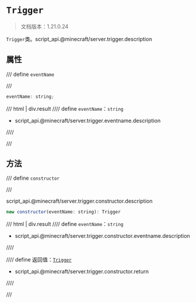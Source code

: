 # `Trigger`

> 文档版本：1.21.0.24

`Trigger`类。script_api.@minecraft/server.trigger.description

## 属性

/// define
`eventName`


///

```js
eventName: string;
```

/// html | div.result
//// define
`eventName`：`string`

- script_api.@minecraft/server.trigger.eventname.description


////

///


## 方法

/// define
`constructor`


///

script_api.@minecraft/server.trigger.constructor.description

```js
new constructor(eventName: string): Trigger
```

/// html | div.result
//// define
`eventName`：`string`

- script_api.@minecraft/server.trigger.constructor.eventname.description


////

//// define
返回值：[`Trigger`](./trigger.md)

- script_api.@minecraft/server.trigger.constructor.return


////

///

